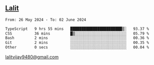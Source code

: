 ## [Lalit](https://lalit.sh)

<!--START_SECTION:waka-->

```txt
From: 26 May 2024 - To: 02 June 2024

TypeScript   9 hrs 55 mins   ███████████████████████▒░   93.37 %
CSS          36 mins         █▒░░░░░░░░░░░░░░░░░░░░░░░   05.79 %
Bash         2 mins          ░░░░░░░░░░░░░░░░░░░░░░░░░   00.36 %
Git          2 mins          ░░░░░░░░░░░░░░░░░░░░░░░░░   00.35 %
Other        0 secs          ░░░░░░░░░░░░░░░░░░░░░░░░░   00.04 %
```

<!--END_SECTION:waka-->

lalitvijay9480@gmail.com
